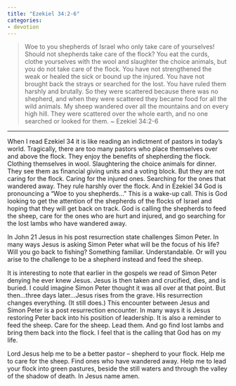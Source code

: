```yaml
---
title: "Ezekiel 34:2-6"
categories:
- devotion
---
```

> Woe to you shepherds of Israel who only take care of yourselves! Should not shepherds take care of the flock?  You eat the curds, clothe yourselves with the wool and slaughter the choice animals, but you do not take care of the flock.  You have not strengthened the weak or healed the sick or bound up the injured. You have not brought back the strays or searched for the lost. You have ruled them harshly and brutally.  So they were scattered because there was no shepherd, and when they were scattered they became food for all the wild animals.  My sheep wandered over all the mountains and on every high hill. They were scattered over the whole earth, and no one searched or looked for them. ~ Ezekiel 34:2-6
* * *
When I read Ezekiel 34 it is like reading an indictment of pastors in today’s world. Tragically, there are too many pastors who place themselves over and above the flock. They enjoy the benefits of shepherding the flock. Clothing themselves in wool. Slaughtering the choice animals for dinner. They see them as financial giving units and a voting block. But they are not caring for the flock. Caring for the injured ones. Searching for the ones that wandered away. They rule harshly over the flock. And in Ezekiel 34 God is pronouncing a “Woe to you shepherds…” This is a wake-up call. This is God looking to get the attention of the shepherds of the flocks of Israel and hoping that they will get back on track. God is calling the shepherds to feed the sheep, care for the ones who are hurt and injured, and go searching for the lost lambs who have wandered away.

In John 21 Jesus in his post resurrection state challenges Simon Peter. In many ways Jesus is asking Simon Peter what will be the focus of his life? Will you go back to fishing? Something familiar. Understandable. Or will you arise to the challenge to be a shepherd instead and feed the sheep.

It is interesting to note that earlier in the gospels we read of Simon Peter denying he ever knew Jesus. Jesus is then taken and crucified, dies, and is buried. I could imagine Simon Peter thought it was all over at that point. But then…three days later…Jesus rises from the grave. His resurrection changes everything. (It still does.) This encounter between Jesus and Simon Peter is a post resurrection encounter. In many ways it is Jesus restoring Peter back into his position of leadership. It is also a reminder to feed the sheep. Care for the sheep. Lead them. And go find lost lambs and bring them back into the flock. I feel that is the calling that God has on my life.

Lord Jesus help me to be a better pastor – shepherd to your flock. Help me to care for the sheep. Find ones who have wandered away. Help me to lead your flock into green pastures, beside the still waters and through the valley of the shadow of death. In Jesus name amen.